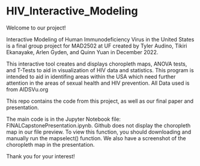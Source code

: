 # HIV_Interactive_Modeling
Welcome to our project!

Interactive Modeling of Human Immunodeficiency Virus in the United States is a final group project for MAD2502 at UF created by Tyler Audino, Tikiri Ekanayake, Arlen Gyden, and Quinn Yuan in December 2022. 

This interactive tool creates and displays choropleth maps, ANOVA tests, and T-Tests to aid in visualization of HIV data and statistics. This program is intended to aid in identifing areas within the USA which need further attention in the areas of sexual health and HIV prevention. All Data used is from AIDSVu.org

This repo contains the code from this project, as well as our final paper and presentation. 

The main code is in the Jupyter Notebook file: FINALCapstonePresentation.ipynb. Github does not display the choropleth map in our file preview. To view this function, you should downloading and manually run the mapselect() function. We also have a screenshot of the choropleth map in the presentation. 

Thank you for your interest!

